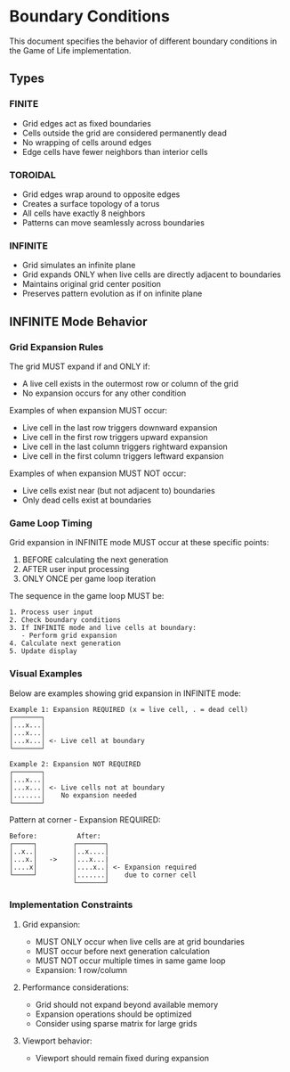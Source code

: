 # Boundary Conditions

This document specifies the behavior of different boundary conditions in the Game of Life implementation.

## Types

### FINITE

- Grid edges act as fixed boundaries
- Cells outside the grid are considered permanently dead
- No wrapping of cells around edges
- Edge cells have fewer neighbors than interior cells

### TOROIDAL

- Grid edges wrap around to opposite edges
- Creates a surface topology of a torus
- All cells have exactly 8 neighbors
- Patterns can move seamlessly across boundaries

### INFINITE

- Grid simulates an infinite plane
- Grid expands ONLY when live cells are directly adjacent to boundaries
- Maintains original grid center position
- Preserves pattern evolution as if on infinite plane

## INFINITE Mode Behavior

### Grid Expansion Rules

The grid MUST expand if and ONLY if:

- A live cell exists in the outermost row or column of the grid
- No expansion occurs for any other condition

Examples of when expansion MUST occur:

- Live cell in the last row triggers downward expansion
- Live cell in the first row triggers upward expansion
- Live cell in the last column triggers rightward expansion
- Live cell in the first column triggers leftward expansion

Examples of when expansion MUST NOT occur:

- Live cells exist near (but not adjacent to) boundaries
- Only dead cells exist at boundaries

### Game Loop Timing

Grid expansion in INFINITE mode MUST occur at these specific points:

1. BEFORE calculating the next generation
2. AFTER user input processing
3. ONLY ONCE per game loop iteration

The sequence in the game loop MUST be:

```
1. Process user input
2. Check boundary conditions
3. If INFINITE mode and live cells at boundary:
   - Perform grid expansion
4. Calculate next generation
5. Update display
```

### Visual Examples

Below are examples showing grid expansion in INFINITE mode:

```text
Example 1: Expansion REQUIRED (x = live cell, . = dead cell)
┌───────┐
│...x...│ 
│...x...│
│...x...│ <- Live cell at boundary
└───────┘

Example 2: Expansion NOT REQUIRED
┌───────┐
│...x...│ 
│...x...│ <- Live cells not at boundary
│.......│    No expansion needed
└───────┘
```

Pattern at corner - Expansion REQUIRED:
```
Before:          After:
┌─────┐         ┌───────┐
│..x..│         │..x....│
│...x.│   ->    │...x...|
│....x│         │....x..│ <- Expansion required
└─────┘         │.......│    due to corner cell
                └───────┘
```

### Implementation Constraints

1. Grid expansion:
   - MUST ONLY occur when live cells are at grid boundaries
   - MUST occur before next generation calculation
   - MUST NOT occur multiple times in same game loop
   - Expansion: 1 row/column

2. Performance considerations:
   - Grid should not expand beyond available memory
   - Expansion operations should be optimized
   - Consider using sparse matrix for large grids

3. Viewport behavior:
   - Viewport should remain fixed during expansion
